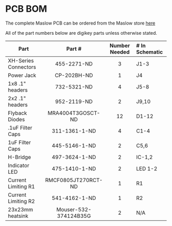 # PCB BOM

The complete Maslow PCB can be ordered from the Maslow store [here](http://www.maslowcnc.com/store/arduino-shield)

All of the part numbers below are digikey parts unless otherwise stated.

| Part               | Part #          | Number Needed  |   # In Schematic |
| ------------------ |:---------------:|:--------------:|:-----------------|
|XH-Series Connectors|     455-2271-ND     |      3         |      J1-3        |
| Power Jack         |     CP-202BH-ND     |      1         |      J4          |
| 1x8 .1" headers    |     732-5321-ND     |      4         |      J5-8        |
| 2x2 .1" headers    |     952-2119-ND     |      2         |      J9,10       |
| Flyback Diodes     |  MRA4004T3GOSCT-ND  |     12         |      D1-12       |
| .1uF Filter Caps   |   311-1361-1-ND     |      4         |      C1-4        |
|  1uF Filter Caps   |   445-5146-1-ND     |      2         |      C5,6        |
|    H-Bridge        |    497-3624-1-ND    |      2         |      IC-1,2      |
|   Indicator LED    |    475-1410-1-ND    |      2         |      LED 1-2     |
|Current Limiting R1 | RMCF0805JT270RCT-ND |      1         |      R1          |
|Current Limiting R2 |   541-4162-1-ND     |      1         |      R2          |
| 23x23mm heatsink   |Mouser-532-374124B35G|      2         |      N/A         |


